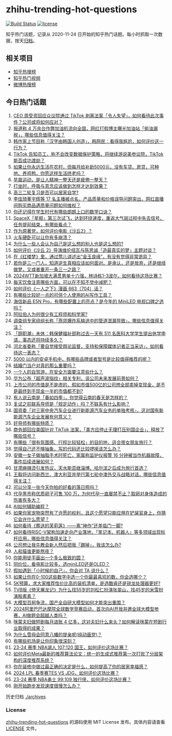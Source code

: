 # zhihu-trending-hot-questions

[![Build Status](https://github.com/justjavac/zhihu-trending-hot-questions/workflows/ci/badge.svg?branch=master)](https://github.com/justjavac/zhihu-trending-hot-questions/actions)
[![license](https://img.shields.io/github/license/justjavac/zhihu-trending-hot-questions)](https://github.com/justjavac/zhihu-trending-hot-questions/blob/master/LICENSE)

知乎热门话题，记录从 2020-11-24
日开始的知乎热门话题。每小时抓取一次数据，按天[归档](./archives)。

## 相关项目

- [知乎热搜榜](https://github.com/justjavac/zhihu-trending-top-search)
- [知乎热门视频](https://github.com/justjavac/zhihu-trending-hot-video)
- [微博热搜榜](https://github.com/justjavac/weibo-trending-hot-search)

## 今日热门话题

<!-- BEGIN -->
<!-- 最后更新时间 Fri Mar 15 2024 05:10:02 GMT+0800 (China Standard Time) -->

1. [CEO 周受资回应众议院通过 TikTok 剥离法案「令人失望」，如何看待此次事件？公司或将如何应对？](https://www.zhihu.com/question/648519020)
1. [报道称 4 万余台作弊加油机流向全国，网红打假博主曝光加油站「偷油漏税」，哪些信息值得关注？](https://www.zhihu.com/question/648531675)
1. [韩作家上节目称「汉字由韩国人创造」，韩网民：看得我尴尬，如何评价这一行为？](https://www.zhihu.com/question/648230665)
1. [TikTok 告知员工，称不会改变数据保护策略，将继续游说美参议院，TikTok 能否成功渡劫？](https://www.zhihu.com/question/648478040)
1. [如果让你永远生活在农村，但每月给补助5000元，没有车贷、房贷，可种地、养鸡鸭，你愿这样生活终老吗？](https://www.zhihu.com/question/647392013)
1. [早晨运动，是让人精神一整天还是疲倦一整天？](https://www.zhihu.com/question/647449499)
1. [打坐时，呼吸与意念应该做到怎样才达到效果？](https://www.zhihu.com/question/429242542)
1. [高三二轮复习是否可以居家自学?](https://www.zhihu.com/question/641736968)
1. [李佳琦董宇辉等 17 名主播被点名，产品质量和价格误导问题突出，网红直播间购买商品遇质量问题如何维权？](https://www.zhihu.com/question/648523542)
1. [你还记得在学生时代有哪些朗朗上口的数学口诀？](https://www.zhihu.com/question/648408059)
1. [SpaceX「星舰」第三次试飞，达到环绕速度，重返大气层过程中失去信号，任务提前结束，有哪些看点？](https://www.zhihu.com/question/648580491)
1. [作为原著党，如何评价电影《沙丘2》？](https://www.zhihu.com/question/647597274)
1. [火车硬卧可以让你有多崩溃？](https://www.zhihu.com/question/291849780)
1. [为什么一些人会认为自己是这么想的别人也是这么想的?](https://www.zhihu.com/question/647964195)
1. [如何评价《沙丘 2》导演维伦纽瓦与陈思诚「造最真实的梦」主题对谈？](https://www.zhihu.com/question/648513817)
1. [在《红楼梦》里，通过莺儿讲述出“金玉良缘”，有没有觉得非常诡异？](https://www.zhihu.com/question/648153870)
1. [若你是三一门人，知道逆生真相应该如何面对。是承认，还是放弃，还是继续做梦，又或者重开一条三一之路？](https://www.zhihu.com/question/647997538)
1. [2024WTT新加坡大满贯男单十六强，林诗栋1-3波尔，如何看待这场比赛？](https://www.zhihu.com/question/648586159)
1. [每天饮食注意哪些方面，可以在不知不觉中减肥？](https://www.zhihu.com/question/647590659)
1. [如何评价《一人之下》漫画 663（704）话？](https://www.zhihu.com/question/648606793)
1. [有哪些比较好一点的可供个人使用的AI写作工具？](https://www.zhihu.com/question/293625523)
1. [海信新品 E5N Pro，有哪些配置上的亮点？是今年的 MiniLED 电视口碑之选吗？](https://www.zhihu.com/question/648496803)
1. [阿拉伯人为何很少有工程师和科学家?](https://www.zhihu.com/question/647663489)
1. [调查组专家组组长称「燕郊爆炸系输送中的管道泄漏导致」，哪些信息值得关注？](https://www.zhihu.com/question/648558590)
1. [「辞职潮」未休：韩保健福祉部称过去一天有 511 名医科大学学生提出休学申请，事态还将持续多久？](https://www.zhihu.com/question/648325247)
1. [河北省委称「要自觉接受舆论监督，支持和保障媒体记者正当采访」，如何看待这一表态？](https://www.zhihu.com/question/648567742)
1. [5000 以内的安卓手机中，有哪些品牌或者型号是比较值得推荐的呢？](https://www.zhihu.com/question/647289074)
1. [结婚门当户对真的那么重要吗？](https://www.zhihu.com/question/580961358)
1. [一个人的自驾游，在安全方面要注意些什么？](https://www.zhihu.com/question/646673717)
1. [华为公布「超声波指纹」相关专利，该公司未来发展前景如何？](https://www.zhihu.com/question/648040927)
1. [上市公司的市值是不是虚的，假如市值500亿的公司想全部卖掉变现金，是不是最终到手现金一半的市值都不到?](https://www.zhihu.com/question/648313173)
1. [有人说云南是「春如四季」，你觉得云南的春天是怎样的？](https://www.zhihu.com/question/648235531)
1. [复试之前联系导师是「规定动作」吗？不联系有什么影响？](https://www.zhihu.com/question/648224305)
1. [国资委「对三家中央汽车企业进行新能源汽车业务的单独考核」，这对国有新能源汽车企业发展有何意义？](https://www.zhihu.com/question/647153410)
1. [好导师有哪些特质？](https://www.zhihu.com/question/648224203)
1. [商务部回应美国针对 TikTok 法案，「美方应停止无理打压别国企业」，释放了哪些信号？](https://www.zhihu.com/question/648540640)
1. [有哪些「很有氛围感、行程比较轻松」的目的地，适合带女朋友旅行？](https://www.zhihu.com/question/645952025)
1. [觉得自己还不够抽象，写的代码还比较啰嗦该怎么办？](https://www.zhihu.com/question/648320757)
1. [安徽一女子做抽脂手术时死亡，家属称监护仪报警 16 分钟被当作机器故障，事件后续进展如何？](https://www.zhihu.com/question/648380019)
1. [甘肃麻辣烫引发热议，天水能否继淄博、哈尔滨之后成为旅行首选？](https://www.zhihu.com/question/648323678)
1. [王毅将访问新西兰、澳大利亚并举行第七轮中澳外交与战略对话，哪些信息值得关注？](https://www.zhihu.com/question/648540345)
1. [可以分享一张今天你拍的好看的落日照吗？](https://www.zhihu.com/question/635790666)
1. [代孕黑市称优质卵子可售 100 万，为何代孕一直屡禁不止？取卵对身体造成的伤害有多大？](https://www.zhihu.com/question/648536617)
1. [AI如何辅助编程？](https://www.zhihu.com/question/646628593)
1. [如果你家宠物突然有了许愿的权利，且这个愿望只能应用在铲屎官身上，你猜它会许什么愿望？](https://www.zhihu.com/question/646471873)
1. [如何看待《葬送的芙莉莲》——离“神作”还差临门一脚?](https://www.zhihu.com/question/648310665)
1. [如何看待RISC-V架构加速走向产业落地，「笔记本、机器人」等多领域出现标杆应用，哪些信息值得关注？](https://www.zhihu.com/question/648520209)
1. [公司想让我先教会新人然后把我「踢掉」，我该怎么办?](https://www.zhihu.com/question/648153782)
1. [人和猫谁更能熬夜？](https://www.zhihu.com/question/642018818)
1. [你能用徒手画出一个多么极致的圆？](https://www.zhihu.com/question/648374618)
1. [同价位，看电影比较多，选miniLED还是OLED？](https://www.zhihu.com/question/638765923)
1. [假如遇到「小时候的自己」，你会对 TA 说什么？](https://www.zhihu.com/question/648282190)
1. [如果让你在0-100这些数字中选一个你最最喜欢的数，你会选哪个？](https://www.zhihu.com/question/648359903)
1. [5K预算，求大家推荐性价比高的装机清单，是选酷睿还是锐龙处理器更好?](https://www.zhihu.com/question/646084654)
1. [TVB版《倚天屠龙记》为什么找55岁的刘松仁扮演张翠山，找45岁的米雪扮演殷素素？](https://www.zhihu.com/question/516024159)
1. [大模型百舸争流，国产全自研大模型如何才能突出重围？](https://www.zhihu.com/question/648491301)
1. [2024阿里巴巴达摩院全球数学竞赛启动，首次向AI开放并邀全球大模型参赛，AI做题会超越人类吗？](https://www.zhihu.com/question/648499984)
1. [咪蒙夫妇做短剧每月进账 4 亿多，这对夫妇什么来头？如何解读咪蒙在短剧行业取得的成果？](https://www.zhihu.com/question/648063999)
1. [为什么雪母会同意八幡的提亲呢(纯动画党)？](https://www.zhihu.com/question/422910818)
1. [有哪些机场是让你印象很深刻？](https://www.zhihu.com/question/648235606)
1. [23-24 赛季 NBA湖人 107:120 国王，如何评价这场比赛？](https://www.zhihu.com/question/648486337)
1. [如何评价Meta最新的推荐算法论文：统一的生成式推荐第一次打败了分层架构的深度推荐系统？](https://www.zhihu.com/question/646766849)
1. [你在装修中做过最正确的决定是什么，如何提高了你的居家幸福感？](https://www.zhihu.com/question/646518646)
1. [2024 LPL 春季赛TES VS JDG，如何评价这场比赛？](https://www.zhihu.com/question/648558627)
1. [23-24 赛季 NBA勇士 99:109 独行侠，如何评价这场比赛？](https://www.zhihu.com/question/648484798)
1. [刚开始跑步发现速度很慢怎么办？](https://www.zhihu.com/question/648004046)

<!-- END -->

历史归档 [./archives](./archives)

### License

[zhihu-trending-hot-questions](https://github.com/justjavac/zhihu-trending-hot-questions)
的源码使用 MIT License 发布。具体内容请查看 [LICENSE](./LICENSE) 文件。
